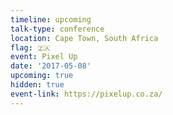 ```yaml
---
timeline: upcoming
talk-type: conference
location: Cape Town, South Africa
flag: 🇿🇦
event: Pixel Up
date: '2017-05-08'
upcoming: true
hidden: true
event-link: https://pixelup.co.za/
---
```

